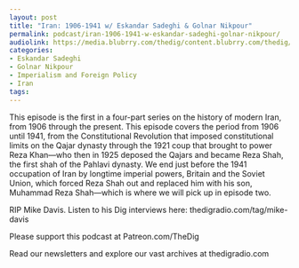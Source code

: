 ```yaml
---
layout: post
title: "Iran: 1906-1941 w/ Eskandar Sadeghi & Golnar Nikpour"
permalink: podcast/iran-1906-1941-w-eskandar-sadeghi-golnar-nikpour/
audiolink: https://media.blubrry.com/thedig/content.blubrry.com/thedig/The_Dig-EP_377-Iran-1.mp3
categories:
- Eskandar Sadeghi
- Golnar Nikpour
- Imperialism and Foreign Policy
- Iran
tags:
---
```


This episode is the first in a four-part series on the history of modern Iran, from 1906 through the present. This episode covers the period from 1906 until 1941, from the Constitutional Revolution that imposed constitutional limits on the Qajar dynasty through the 1921 coup that brought to power Reza Khan—who then in 1925 deposed the Qajars and became Reza Shah, the first shah of the Pahlavi dynasty. We end just before the 1941 occupation of Iran by longtime imperial powers, Britain and the Soviet Union, which forced Reza Shah out and replaced him with his son, Muhammad Reza Shah—which is where we will pick up in episode two.

RIP Mike Davis. Listen to his Dig interviews here: thedigradio.com/tag/mike-davis

Please support this podcast at Patreon.com/TheDig

Read our newsletters and explore our vast archives at thedigradio.com

